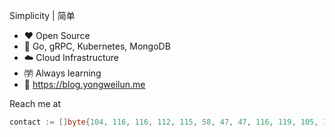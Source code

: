 Simplicity | 简单
- ❤️ Open Source
- 💪 Go, gRPC, Kubernetes, MongoDB
- ☁️ Cloud Infrastructure
- ㈻ Always learning
- 📒 https://blog.yongweilun.me

Reach me at

```go
contact := []byte{104, 116, 116, 112, 115, 58, 47, 47, 116, 119, 105, 116, 116, 101, 114, 46, 99, 111, 109, 47, 119, 101, 105, 108, 117, 110, 56, 50, 54}
```
